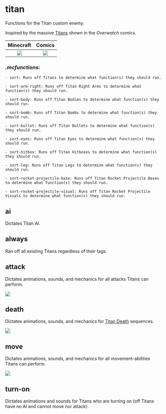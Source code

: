 # titan
Functions for the Titan custom enemy.

Inspired by the massive [Titans](https://overwatch.gamepedia.com/Titan) shown in the *Overwatch* comics.

Minecraft                  |  Comics
:-------------------------:|:-------------------------:
![](https://i.imgur.com/V95dGzU.png)  |  ![](https://comic.playoverwatch.com/issues/overwatch/6/de-de/pages/7/7-1.jpg)

### *.mcfunction*s:
    - sort: Runs off Titans to determine what function(s) they should run.
  
    - sort-arm-right: Runs off Titan Right Arms to determine what function(s) they should run.
  
    - sort-body: Runs off Titan Bodies to determine what function(s) they should run.
  
    - sort-bomb: Runs off Titan Bombs to determine what function(s) they should run.
  
    - sort-bullet: Runs off Titan Bullets to determine what function(s) they should run.
  
    - sort-eyes: Runs off Titan Eyes to determine what function(s) they should run.
  
    - sort-hitbox: Runs off Titan Hitboxes to determine what function(s) they should run.
  
    - sort-leg: Runs off Titan Legs to determine what function(s) they should run.
  
    - sort-rocket-projectile-base: Runs off Titan Rocket Projectile Bases to determine what function(s) they should run.
  
    - sort-rocket-projectile-visual: Runs off Titan Rocket Projectile Visuals to determine what function(s) they should run.
  
## ai
Dictates Titan AI.

## always
Ran off all existing Titans regardless of their tags.
  
## attack
Dictates animations, sounds, and mechanics for all attacks Titans can perform.

![](https://media.giphy.com/media/26FfgCfkT56R3LkiY/giphy.gif)

## death
Dictates animations, sounds, and mechanics for [Titan Death](https://www.youtube.com/watch?v=0MTjoprkl04) sequences.

![](https://media.giphy.com/media/xUNd9LNDcCqNcvF9D2/giphy.gif)

## move
Dictates animations, sounds, and mechanics for all movement-abilities Titans can perform.

![](https://media.giphy.com/media/26FfhLJnsv2rLYiRO/giphy.gif)

## turn-on
Dictates animations and sounds for Titans who are turning on (off Titans have no AI and cannot move nor attack).
